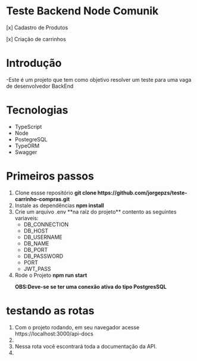 # Teste Backend Node Comunik

[x] Cadastro de Produtos

[x] Criação de carrinhos

# Introdução

-Este é um projeto que tem como objetivo resolver um teste para uma vaga de desenvolvedor BackEnd

# Tecnologias

<ul>
    <li>TypeScript</li>
    <li>Node</li>
    <li>PostegreSQL</li>
    <li>TypeORM</li>
    <li>Swagger</li>

</ul>

# Primeiros passos

<ol>
  <li>Clone essse repositório <strong>git clone https://github.com/jorgepzs/teste-carrinho-compras.git</strong></li>
  <li>Instale as dependências <strong>npm install</strong></li>
  <li>Crie um arquivo .env **na raíz do projeto** contento as seguintes variaveis:
  <ul>
    <li>DB_CONNECTION</li>
    <li>DB_HOST</li>
    <li>DB_USERNAME</li>
    <li>DB_NAME</li>
    <li>DB_PORT</li>  
    <li>DB_PASSWORD</li>
    <li>PORT</li>
    <li>JWT_PASS</li>

  </ul>
</li>
  <li>Rode o Projeto <strong>npm run start</strong></li>

<strong>OBS:Deve-se se ter uma conexão ativa do tipo PostgresSQL</strong>

</ol>

# testando as rotas

<ol>
    <li>
    Com o projeto rodando, em seu navegador acesse https://localhost:3000/api-docs 
    <li>
       <li>
        Nessa rota você escontrará toda a documentação da API.
    <li>

</ol>
